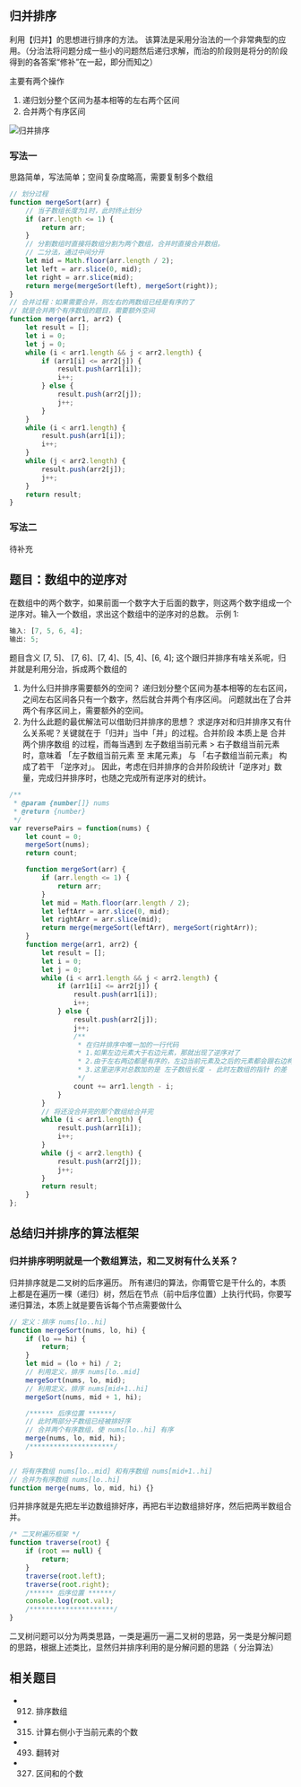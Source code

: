 ## 归并排序

利用【归并】的思想进行排序的方法。
该算法是采用分治法的一个非常典型的应用。（分治法将问题分成一些小的问题然后递归求解，而治的阶段则是将分的阶段得到的各答案“修补”在一起，即分而知之）

主要有两个操作

1. 递归划分整个区间为基本相等的左右两个区间
2. 合并两个有序区间

![归并排序](https://pic.leetcode-cn.com/1614274007-nBQbZZ-Picture1.png)

### 写法一

思路简单，写法简单；空间复杂度略高，需要复制多个数组

```js
// 划分过程
function mergeSort(arr) {
    // 当子数组长度为1时，此时终止划分
    if (arr.length <= 1) {
        return arr;
    }
    // 分割数组时直接将数组分割为两个数组，合并时直接合并数组。
    // 二分法，通过中间分开
    let mid = Math.floor(arr.length / 2);
    let left = arr.slice(0, mid);
    let right = arr.slice(mid);
    return merge(mergeSort(left), mergeSort(right));
}
// 合并过程：如果需要合并，则左右的两数组已经是有序的了
// 就是合并两个有序数组的题目，需要额外空间
function merge(arr1, arr2) {
    let result = [];
    let i = 0;
    let j = 0;
    while (i < arr1.length && j < arr2.length) {
        if (arr1[i] <= arr2[j]) {
            result.push(arr1[i]);
            i++;
        } else {
            result.push(arr2[j]);
            j++;
        }
    }
    while (i < arr1.length) {
        result.push(arr1[i]);
        i++;
    }
    while (j < arr2.length) {
        result.push(arr2[j]);
        j++;
    }
    return result;
}
```

### 写法二

待补充

## 题目：数组中的逆序对

在数组中的两个数字，如果前面一个数字大于后面的数字，则这两个数字组成一个逆序对。输入一个数组，求出这个数组中的逆序对的总数。
示例 1:

```js
输入: [7, 5, 6, 4];
输出: 5;
```

题目含义 [7, 5]、 [7, 6]、[7, 4]、[5, 4]、[6, 4];
这个跟归并排序有啥关系呢，归并就是利用分治，拆成两个数组的

1. 为什么归并排序需要额外的空间？
   递归划分整个区间为基本相等的左右区间，之间左右区间各只有一个数字，然后就合并两个有序区间。
   问题就出在了合并两个有序区间上，需要额外的空间。
2. 为什么此题的最优解法可以借助归并排序的思想？
   求逆序对和归并排序又有什么关系呢？关键就在于「归并」当中「并」的过程。合并阶段 本质上是 合并两个排序数组 的过程，而每当遇到 左子数组当前元素 > 右子数组当前元素 时，意味着 「左子数组当前元素 至 末尾元素」 与 「右子数组当前元素」 构成了若干 「逆序对」。
   因此，考虑在归并排序的合并阶段统计「逆序对」数量，完成归并排序时，也随之完成所有逆序对的统计。

```js
/**
 * @param {number[]} nums
 * @return {number}
 */
var reversePairs = function(nums) {
    let count = 0;
    mergeSort(nums);
    return count;

    function mergeSort(arr) {
        if (arr.length <= 1) {
            return arr;
        }
        let mid = Math.floor(arr.length / 2);
        let leftArr = arr.slice(0, mid);
        let rightArr = arr.slice(mid);
        return merge(mergeSort(leftArr), mergeSort(rightArr));
    }
    function merge(arr1, arr2) {
        let result = [];
        let i = 0;
        let j = 0;
        while (i < arr1.length && j < arr2.length) {
            if (arr1[i] <= arr2[j]) {
                result.push(arr1[i]);
                i++;
            } else {
                result.push(arr2[j]);
                j++;
                /**
                 * 在归并排序中唯一加的一行代码
                 * 1.如果左边元素大于右边元素，那就出现了逆序对了
                 * 2.由于左右两边都是有序的，左边当前元素及之后的元素都会跟右边构建逆序对
                 * 3.这里逆序对总数加的是 左子数组长度 - 此时左数组的指针 的差
                 */
                count += arr1.length - i;
            }
        }
        // 将还没合并完的那个数组给合并完
        while (i < arr1.length) {
            result.push(arr1[i]);
            i++;
        }
        while (j < arr2.length) {
            result.push(arr2[j]);
            j++;
        }
        return result;
    }
};
```

## 总结归并排序的算法框架

### 归并排序明明就是一个数组算法，和二叉树有什么关系？

归并排序就是二叉树的后序遍历。
所有递归的算法，你甭管它是干什么的，本质上都是在遍历一棵（递归）树，然后在节点（前中后序位置）上执行代码，你要写递归算法，本质上就是要告诉每个节点需要做什么

```js
// 定义：排序 nums[lo..hi]
function mergeSort(nums, lo, hi) {
    if (lo == hi) {
        return;
    }
    let mid = (lo + hi) / 2;
    // 利用定义，排序 nums[lo..mid]
    mergeSort(nums, lo, mid);
    // 利用定义，排序 nums[mid+1..hi]
    mergeSort(nums, mid + 1, hi);

    /****** 后序位置 ******/
    // 此时两部分子数组已经被排好序
    // 合并两个有序数组，使 nums[lo..hi] 有序
    merge(nums, lo, mid, hi);
    /*********************/
}

// 将有序数组 nums[lo..mid] 和有序数组 nums[mid+1..hi]
// 合并为有序数组 nums[lo..hi]
function merge(nums, lo, mid, hi) {}
```

归并排序就是先把左半边数组排好序，再把右半边数组排好序，然后把两半数组合并。

```js
/* 二叉树遍历框架 */
function traverse(root) {
    if (root == null) {
        return;
    }
    traverse(root.left);
    traverse(root.right);
    /****** 后序位置 ******/
    console.log(root.val);
    /*********************/
}
```

二叉树问题可以分为两类思路，一类是遍历一遍二叉树的思路，另一类是分解问题的思路，根据上述类比，显然归并排序利用的是分解问题的思路（ 分治算法）

## 相关题目

-   912. 排序数组
-   315. 计算右侧小于当前元素的个数
-   493. 翻转对
-   327. 区间和的个数
